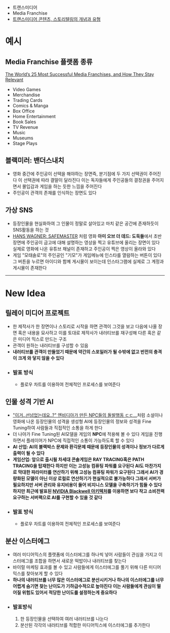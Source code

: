 - 트랜스미디어
- Media Franchise
- [트랜스미디어 콘텐츠, 스토리텔링의 개념과 유형](https://kofice.or.kr/b20industry/b20_industry_03_view.asp?seq=8013)
# 예시
## Media Franchise 플랫폼 종류
[The World’s 25 Most Successful Media Franchises, and How They Stay Relevant](https://www.visualcapitalist.com/successful-media-franchises/)
- Video Games
- Merchandise
- Trading Cards
- Comics & Manga
- Box Office
- Home Entertainment
- Book Sales
- TV Revenue
- Music
- Museums
- Stage Plays
## 블랙미러: 밴더스내치
- 영화 중간에 주인공이 선택을 해야하는 장면즉, 분기점에 두 가지 선택권이 주어진다 이 선택권에 따라 결말이 달라진다 이는 독자들에게 주인공들의 결정권을 주어지면서 몰입감과 게임을 하는 듯한 느낌을 주어진다
- 주인공이 관객의 존재를 인식하는 장면도 있다
## 가상 SNS
- 등장인물을 현실화하여 그 인물이 정말로 살아있고 마치 같은 공간에 존재하듯이 SNS활동을 하는 것
- [HANS WAGNER: SAFEMASTER](https://www.youtube.com/watch?v=i1rGCwMV54Q) 처럼 영화 **아미 오브 더 데드: 도둑들**에서 초반 장면에 주인공이 금고에 대해 설명하는 영상을 찍고 유튜브에 올리는 장면이 있다 실제로 영화에 나온 유튜브 채널이 존재하고 주인공이 찍은 영상이 올라와 있다
- 게임 "모태솔로"의 주인공인 "기모"가 게임메뉴에 인스타를 열람하는 버튼이 있다 그 버튼을 누르면 아이디와 함꼐 게시물이 보이는데 인스타그램에 실제로 그 계정과 게시물이 존재한다 
---
# New Idea
## 릴레이 미디어 프로젝트
- 한 제작사가 한 장면이나 스토리로 시작을 하면 관객이 그것을 보고 다음에 나올 장면 혹은 내용을 묘사하고 이를 토대로 제작사가 내러티브를 재구성해 다른 혹은 같은 미디어 믹스로 만드는 구조
- 관객이 원하는 내러티브를 구성할 수 있음
- **내러티브를 관객이 만들었기 때문에 약간의 스포일러가 될 수밖에 없고 반전의 충격이 크게 와 닿지 않을 수 있다**
- ### 발표 방식
	- 플로우 차트를 이용하여 전체적인 프로세스를 보여준다
## 인물 성격 기반 AI
- ["이거..선넘었는데요..?" 엔비디아가 만든 NPC들의 돌발행동 ㄷㄷ...](https://www.youtube.com/watch?v=srOx8Po29NY)처럼 소설이나 영화에 나온 등장인물의 성격을 생성형 AI에 등장인물의 정보와 성격을 Fine Tuning하여 사람들과 직접적인 소통을 하게 한다
- 더 나아가 Fine Tuning된 AI모델을 게임의 **NPC**에 적용해 볼 수 있다 게임을 진행하면서 플레이어가 NPC에 직접적인 소통이 가능하도록 할 수 있다
- **AI 산업: AI의 블랙박스 문제와 환각문제 때문에 등장인물의 성격이나 정보가 다르게 출력이 될 수 있다**
- **게임산업: 앞으로 출시될 차세대 콘솔게임은 RAY TRACING혹은 PATH TRACING을 탑재한다 하지만 이는 고성능 컴퓨팅 파워를 요구된다 AI도 마찬가지로 막대한 파라미터를 연산하기 위해 고성능 컴퓨팅 파워가 요구된다 그래서 AI가 경량화된 모델이 아닌 이상 로컬로 연산하기가 현실적으로 불가능하다 그래서 서버가 필요하지만 서버 관리와 유지비용이 들어 비지니스 모델을 구축하기가 힘들 수 있다 하지만 최근에 발표된 [NVIDIA Blackwell 아키텍처](https://www.nvidia.com/ko-kr/data-center/technologies/blackwell-architecture/)를 이용하면 보다 작고 소비전력 요구하는 서버랙으로 AI를 구현할 수 있을 것 같다**
- ### 발표 방식
	- 플로우 차트를 이용하여 전체적인 프로세스를 보여준다
## 분산 이스터에그
- 여러 미디어믹스의 플랫폼에 이스터에그를 하나씩 넣어 사람들이 관심을 가지고 이스터에그를 조합을 하면서 새로운 떡밥이나 내러티브를 찾는다
- 바이럴 마케팅 효과를 볼 수 있고 사람들에게 이스터에그를 풀기 위해 다른 미디어믹스를 찾아보게 할 수 있다
- **하나의 내러티브를 너무 많은 이스터에그로 분산시키거나 하나의 이스터에그를 너무 어렵게 숨기면 찾는 난이도가 기하급수적으로 높아진다 이는 사람들에게 관심이 떨어질 위험도 있어서 적당한 난이도를 설정하는게 중요하다**
- ### 발표방식
	1. 한 등장인물을 선택하여 여러 내러티브를 나눈다
	2. 분산된 각각의 내러티브를 적합한 미디어믹스에 이스터에그를 추가한다